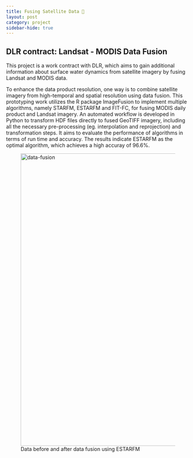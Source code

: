 ```yaml
---
title: Fusing Satellite Data 🧱
layout: post
category: project
sidebar-hide: true
---
```


## DLR contract: Landsat - MODIS Data Fusion

This project is a work contract with DLR, which aims to gain additional information about surface water dynamics from satellite imagery by fusing Landsat and MODIS data.

To enhance the data product resolution, one way is to combine satellite imagery from high-temporal and spatial resolution using data fusion. This prototyping work utilizes the R package ImageFusion to implement multiple algorithms, namely STARFM, ESTARFM and FIT-FC, for fusing MODIS daily product and Landsat imagery. An automated workflow is developed in Python to transform HDF files directly to fused GeoTIFF imagery, including all the necessary pre-processing (eg. interpolation and reprojection) and transformation steps. It aims to evaluate the performance of algorithms in terms of run time and accuracy. The results indicate ESTARFM as the optimal algorithm, which achieves a high accuray of 96.6%.

<figure>
	<img src="{{ 'assets/images/fusion.png' | relative_url }}" alt="data-fusion"  width="800" />
	<figcaption>Data before and after data fusion using ESTARFM</figcaption>
</figure>